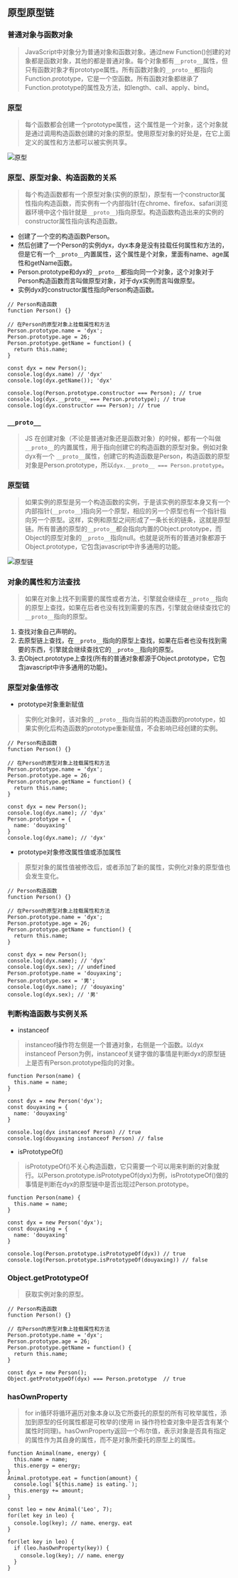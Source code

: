 ## 原型原型链
### 普通对象与函数对象
> JavaScript中对象分为普通对象和函数对象。通过new Function()创建的对象都是函数对象，其他的都是普通对象。每个对象都有`__proto__`属性，但只有函数对象才有prototype属性。所有函数对象的`__proto__`都指向Function.prototype，它是一个空函数。所有函数对象都继承了Function.prototype的属性及方法，如length、call、apply、bind。

### 原型
> 每个函数都会创建一个prototype属性，这个属性是一个对象，这个对象就是通过调用构造函数创建的对象的原型。使用原型对象的好处是，在它上面定义的属性和方法都可以被实例共享。

![原型](./img/原型.png)
### 原型、原型对象、构造函数的关系
> 每个构造函数都有一个原型对象(实例的原型)，原型有一个constructor属性指向构造函数，而实例有一个内部指针(在chrome、firefox、safari浏览器环境中这个指针就是`__proto__`)指向原型。构造函数构造出来的实例的constructor属性指向该构造函数。

- 创建了一个空的构造函数Person。
- 然后创建了一个Person的实例dyx，dyx本身是没有挂载任何属性和方法的，但是它有一个`__proto__`内置属性，这个属性是个对象，里面有name、age属性和getName函数。
- Person.prototype和dyx的`__proto__`都指向同一个对象，这个对象对于Person构造函数而言叫做原型对象，对于dyx实例而言叫做原型。
- 实例dyx的constructor属性指向Person构造函数。
```
// Person构造函数
function Person() {}

// 在Person的原型对象上挂载属性和方法
Person.prototype.name = 'dyx';
Person.prototype.age = 26;
Person.prototype.getName = function() {
  return this.name;
}

const dyx = new Person();
console.log(dyx.name) // 'dyx'
console.log(dyx.getName()); 'dyx'

console.log(Person.prototype.constructor === Person); // true
console.log(dyx.__proto__ === Person.prototype); // true
console.log(dyx.constructor === Person); // true
```
### `__proto__`
> JS 在创建对象（不论是普通对象还是函数对象）的时候，都有一个叫做`__proto__`的内置属性，用于指向创建它的构造函数的原型对象。例如对象dyx有一个 `__proto__`属性，创建它的构造函数是Person，构造函数的原型对象是Person.prototype，所以`dyx.__proto__ === Person.prototype`。

### 原型链
> 如果实例的原型是另一个构造函数的实例，于是该实例的原型本身又有一个内部指针(`__proto__`)指向另一个原型，相应的另一个原型也有一个指针指向另一个原型。这样，实例和原型之间形成了一条长长的链条，这就是原型链。所有普通的原型的`__proto__`都会指向内置的Object.prototype，而Object的原型对象的`__proto__`指向null。也就是说所有的普通对象都源于Object.prototype，它包含javascript中许多通用的功能。

![原型链](./img/原型链.png)
### 对象的属性和方法查找
> 如果在对象上找不到需要的属性或者方法，引擎就会继续在`__proto__`指向的原型上查找，如果在后者也没有找到需要的东西，引擎就会继续查找它的`__proto__`指向的原型。

1. 查找对象自己声明的。
2. 去原型链上查找，在`__proto__`指向的原型上查找，如果在后者也没有找到需要的东西，引擎就会继续查找它的`__proto__`指向的原型。
3. 去Object.prototype上查找(所有的普通对象都源于Object.prototype，它包含javascript中许多通用的功能)。
### 原型对象值修改
- prototype对象重新赋值
> 实例化对象时，该对象的`__proto__`指向当前的构造函数的prototype，如果实例化后构造函数的prototype重新赋值，不会影响已经创建的实例。

```
// Person构造函数
function Person() {}

// 在Person的原型对象上挂载属性和方法
Person.prototype.name = 'dyx';
Person.prototype.age = 26;
Person.prototype.getName = function() {
  return this.name;
}

const dyx = new Person();
console.log(dyx.name); // 'dyx'
Person.prototype = {
  name: 'douyaxing'
}
console.log(dyx.name); // 'dyx'
```
- prototype对象修改属性值或添加属性
> 原型对象的属性值被修改后，或者添加了新的属性，实例化对象的原型值也会发生变化。

```
// Person构造函数
function Person() {}

// 在Person的原型对象上挂载属性和方法
Person.prototype.name = 'dyx';
Person.prototype.age = 26;
Person.prototype.getName = function() {
  return this.name;
}

const dyx = new Person();
console.log(dyx.name); // 'dyx'
console.log(dyx.sex); // undefined
Person.prototype.name = 'douyaxing';
Person.prototype.sex = '男';
console.log(dyx.name); // 'douyaxing'
console.log(dyx.sex); // '男'
```
### 判断构造函数与实例关系
- instanceof
> instanceof操作符左侧是一个普通对象，右侧是一个函数。以dyx instanceof Person为例，instanceof关键字做的事情是判断dyx的原型链上是否有Person.prototype指向的对象。

```
function Person(name) {
  this.name = name;
}

const dyx = new Person('dyx');
const douyaxing = {
  name: 'douyaxing'
}

console.log(dyx instanceof Person) // true
console.log(douyaxing instanceof Person) // false
```
- isPrototypeOf()
> isPrototypeOf()不关心构造函数，它只需要一个可以用来判断的对象就行。以Person.prototype.isPrototypeOf(dyx)为例，isPrototypeOf()做的事情是判断在dyx的原型链中是否出现过Person.prototype。

```
function Person(name) {
  this.name = name;
}

const dyx = new Person('dyx');
const douyaxing = {
  name: 'douyaxing'
}

console.log(Person.prototype.isPrototypeOf(dyx)) // true
console.log(Person.prototype.isPrototypeOf(douyaxing)) // false
```
### Object.getPrototypeOf
> 获取实例对象的原型。

```
// Person构造函数
function Person() {}

// 在Person的原型对象上挂载属性和方法
Person.prototype.name = 'dyx';
Person.prototype.age = 26;
Person.prototype.getName = function() {
  return this.name;
}
 
const dyx = new Person();
Object.getPrototypeOf(dyx) === Person.prototype  // true
```

### hasOwnProperty
> for in循环将循环遍历对象本身以及它所委托的原型的所有可枚举属性，添加到原型的任何属性都是可枚举的(使用 in 操作符检查对象中是否含有某个属性时同理)。hasOwnProperty返回一个布尔值，表示对象是否具有指定的属性作为其自身的属性，而不是对象所委托的原型上的属性。

```
function Animal(name, energy) {
  this.name = name;
  this.energy = energy;
}
Animal.prototype.eat = function(amount) {
  console.log(`${this.name} is eating.`);
  this.energy += amount;
}
 
const leo = new Animal('Leo', 7);
for(let key in leo) {
  console.log(key); // name、energy、eat
}

for(let key in leo) {
  if (leo.hasOwnProperty(key)) {
    console.log(key); // name、energy
  }
}
```
